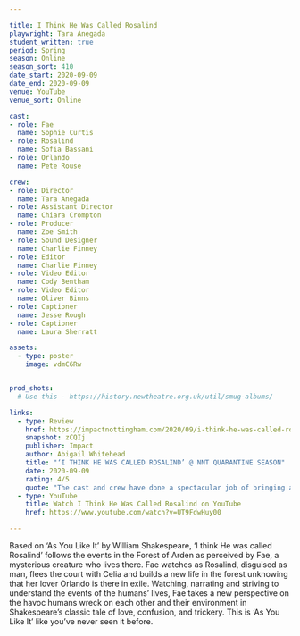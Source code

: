 ```yaml
---

title: I Think He Was Called Rosalind
playwright: Tara Anegada
student_written: true
period: Spring
season: Online
season_sort: 410
date_start: 2020-09-09
date_end: 2020-09-09
venue: YouTube 
venue_sort: Online 

cast:
- role: Fae
  name: Sophie Curtis
- role: Rosalind
  name: Sofia Bassani
- role: Orlando
  name: Pete Rouse

crew: 
- role: Director
  name: Tara Anegada
- role: Assistant Director 
  name: Chiara Crompton
- role: Producer
  name: Zoe Smith
- role: Sound Designer 
  name: Charlie Finney
- role: Editor 
  name: Charlie Finney
- role: Video Editor
  name: Cody Bentham
- role: Video Editor
  name: Oliver Binns
- role: Captioner 
  name: Jesse Rough
- role: Captioner 
  name: Laura Sherratt

assets:
  - type: poster
    image: vdmC6Rw


prod_shots:
  # Use this - https://history.newtheatre.org.uk/util/smug-albums/

links:
  - type: Review
    href: https://impactnottingham.com/2020/09/i-think-he-was-called-rosalind-nnt-quarantine-season/
    snapshot: zCQIj
    publisher: Impact
    author: Abigail Whitehead
    title: "‘I THINK HE WAS CALLED ROSALIND’ @ NNT QUARANTINE SEASON"
    date: 2020-09-09
    rating: 4/5
    quote: "The cast and crew have done a spectacular job of bringing a new take to ‘As You Like It’. ‘I Think He Was Called Rosalind’ is a truly exciting way to experience Shakespeare in a modern context.  I would urge anyone to head over to the NNT YouTube channel and watch it."
  - type: YouTube 
    title: Watch I Think He Was Called Rosalind on YouTube
    href: https://www.youtube.com/watch?v=UT9FdwHuy00

---
```


Based on ‘As You Like It’ by William Shakespeare, ‘I think He was called Rosalind’ follows the events in the Forest of Arden as perceived by Fae, a mysterious creature who lives there. Fae watches as Rosalind, disguised as man, flees the court with Celia and builds a new life in the forest unknowing that her lover Orlando is there in exile. Watching, narrating and striving to understand the events of the humans’ lives, Fae takes a new perspective on the havoc humans wreck on each other and their environment in Shakespeare’s classic tale of love, confusion, and trickery. This is ‘As You Like It’ like you’ve never seen it before. 